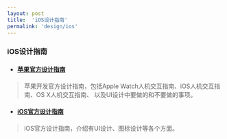 ```yaml
---
layout: post
title:  'iOS设计指南'
permalink: 'design/ios'
---
```


### iOS设计指南
* #### [苹果官方设计指南](https://developer.apple.com/design/)
> 苹果开发官方设计指南，包括Apple Watch人机交互指南、iOS人机交互指南、OS X人机交互指南、
以及UI设计中要做的和不要做的事项。

* #### [iOS官方设计指南](https://developer.apple.com/library/ios/documentation/UserExperience/Conceptual/MobileHIG/)
> iOS官方设计指南，介绍有UI设计、图标设计等各个方面。
